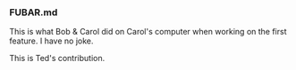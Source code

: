 ### FUBAR.md


This is what Bob & Carol did on Carol's computer when working on the first feature. I have no joke. 

This is Ted's contribution.